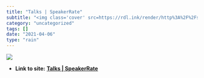 ```yaml
---
title: "Talks | SpeakerRate"
subtitle: "<img class='cover' src=https://rdl.ink/render/http%3A%2F%2Fspeakerrate.com%2Ftalks>"
category: "uncategorized"
tags: []
date: "2021-04-06"
type: "rain"
---
```

<img class="cover" src=https://rdl.ink/render/http%3A%2F%2Fspeakerrate.com%2Ftalks>


* **Link to site:** **[Talks | SpeakerRate](http://speakerrate.com/talks)**